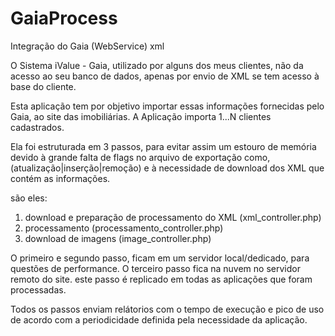 GaiaProcess
===========

Integração do Gaia (WebService) xml  

O Sistema iValue - Gaia, utilizado por alguns dos meus clientes, não da acesso ao seu banco de dados, 
apenas por envio de XML se tem acesso à base do cliente.

Esta aplicação tem por objetivo importar essas informações fornecidas pelo Gaia, ao site das imobiliárias.
A Aplicação importa 1...N clientes cadastrados.

Ela foi estruturada em 3 passos, para evitar assim um estouro de memória devido à grande falta de flags no arquivo
de exportação como, (atualização|inserção|remoção) e à necessidade de download dos XML que contém as informações.

são eles:

1. download e preparação de processamento do XML (xml_controller.php)
2. processamento (processamento_controller.php)
3. download de imagens (image_controller.php)

O primeiro e segundo passo, ficam em um servidor local/dedicado, para questões de performance.
O terceiro passo fica na nuvem no servidor remoto do site. este passo é replicado em todas as aplicações 
que foram processadas.

Todos os passos enviam relátorios com o tempo de execução e pico de uso de acordo com a periodicidade definida
pela necessidade da aplicação.
